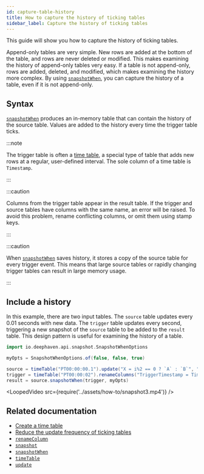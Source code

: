 ```yaml
---
id: capture-table-history
title: How to capture the history of ticking tables
sidebar_label: Capture the history of ticking tables
---
```


This guide will show you how to capture the history of ticking tables.

Append-only tables are very simple. New rows are added at the bottom of the table, and rows are never deleted or modified. This makes examining the history of append-only tables very easy. If a table is not append-only, rows are added, deleted, and modified, which makes examining the history more complex. By using [`snapshotWhen`](../reference/table-operations/snapshot/snapshot-when.md), you can capture the history of a table, even if it is not append-only.

## Syntax

[`snapshotWhen`](../reference/table-operations/snapshot/snapshot-when.md) produces an in-memory table that can contain the history of the source table. Values are added to the history every time the trigger table ticks.

:::note

The trigger table is often a [time table](../reference/table-operations/create/timeTable.md), a special type of table that adds new rows at a regular, user-defined interval. The sole column of a time table is `Timestamp`.

:::

:::caution

Columns from the trigger table appear in the result table. If the trigger and source tables have columns with the same name, an error will be raised. To avoid this problem, rename conflicting columns, or omit them using stamp keys.

:::

:::caution

When [`snapshotWhen`](../reference/table-operations/snapshot/snapshot-when.md) saves history, it stores a copy of the source table for every trigger event. This means that large source tables or rapidly changing trigger tables can result in large memory usage.

:::

## Include a history

In this example, there are two input tables. The `source` table updates every 0.01 seconds with new data. The `trigger` table updates every second, triggering a new snapshot of the `source` table to be added to the `result` table. This design pattern is useful for examining the history of a table.

```groovy ticking-table order=null
import io.deephaven.api.snapshot.SnapshotWhenOptions

myOpts = SnapshotWhenOptions.of(false, false, true)

source = timeTable("PT00:00:00.1").update("X = i%2 == 0 ? `A` : `B`", "Y = new Random().nextInt(100)", "Z = sqrt(Y)").lastBy("X")
trigger = timeTable("PT00:00:02").renameColumns("TriggerTimestamp = Timestamp")
result = source.snapshotWhen(trigger, myOpts)
```

<LoopedVideo src={require('../assets/how-to/snapshot3.mp4')} />

## Related documentation

- [Create a time table](../how-to-guides/time-table.md)
- [Reduce the update frequency of ticking tables](./reduce-update-frequency.md)
- [`renameColumn`](../reference/table-operations/select/rename-columns.md)
- [`snapshot`](../reference/table-operations/snapshot/snapshot.md)
- [`snapshotWhen`](../reference/table-operations/snapshot/snapshot-when.md)
- [`timeTable`](../reference/table-operations/create/timeTable.md)
- [`update`](../reference/table-operations/select/update.md)
